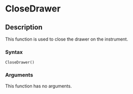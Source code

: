 # CloseDrawer

## Description

This function is used to close the drawer on the instrument.

### Syntax

```
CloseDrawer()
```

### Arguments

This function has no arguments.

